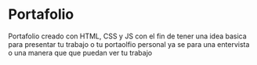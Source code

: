 # Portafolio
Portafolio creado con HTML, CSS y JS con el fin de tener una idea basica para presentar tu trabajo o tu portaolfio personal ya se para una entervista o una manera que que puedan ver tu trabajo
